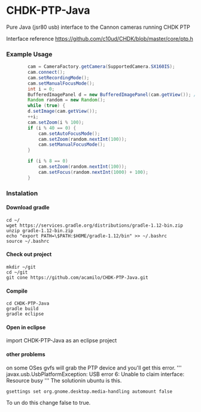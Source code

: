 CHDK-PTP-Java
=============

Pure Java (jsr80 usb) interface to the Cannon cameras running CHDK PTP

Interface reference https://github.com/c10ud/CHDK/blob/master/core/ptp.h

### Example Usage ###

``` java
	    cam = CameraFactory.getCamera(SupportedCamera.SX160IS);
	    cam.connect();
	    cam.setRecordingMode();
	    cam.setManualFocusMode();
	    int i = 0;
	    BufferedImagePanel d = new BufferedImagePanel(cam.getView()); // displays live view
	    Random random = new Random();
	    while (true) {
		d.setImage(cam.getView());
		++i;
		cam.setZoom(i % 100);
		if (i % 40 == 0) {
		    cam.setAutoFocusMode();
		    cam.setZoom(random.nextInt(100));
		    cam.setManualFocusMode();
		}

		if (i % 8 == 0)
			cam.setZoom(random.nextInt(100));
		    cam.setFocus(random.nextInt(1000) + 100);
	    }

```

### Instalation ###
#### Download gradle ####
``` 
cd ~/
wget https://services.gradle.org/distributions/gradle-1.12-bin.zip
unzip gradle-1.12-bin.zip
echo "export PATH=\$PATH:$HOME/gradle-1.12/bin" >> ~/.bashrc
source ~/.bashrc
```

#### Check out project ####
```
mkdir ~/git
cd ~/git
git cone https://github.com/acamilo/CHDK-PTP-Java.git
```
#### Compile ####
```
cd CHDK-PTP-Java
gradle build
gradle eclipse
```

#### Open in eclipse ####
import CHDK-PTP-Java as an eclipse project

#### other problems ####
on some OSes gvfs will grab the PTP device and you'll get this error.
'''
javax.usb.UsbPlatformException: USB error 6: Unable to claim interface: Resource busy
'''
The solutionin ubuntu is this. 
```
gsettings set org.gnome.desktop.media-handling automount false
```

To un do this change false to true. 

